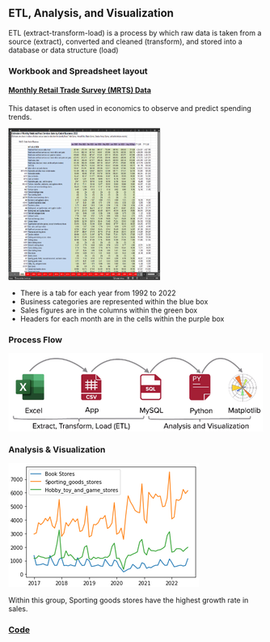 ## ETL, Analysis, and Visualization

ETL (extract-transform-load) is a process by which raw data is taken from a source (extract), converted and cleaned (transform), and stored into a database or data structure (load)

### Workbook and Spreadsheet layout

#### [Monthly Retail Trade Survey (MRTS) Data](https://www.census.gov/retail/index.html#mrts)

This dataset is often used in economics to observe and predict spending trends.

<img src="https://github.com/jlstewart12/Monthly_Retail_Trade_Report_ETL_Analysis/blob/main/src/images/static_sheet.png" height="300" width="300">

* There is a tab for each year from 1992 to 2022
* Business categories are represented within the blue box
* Sales figures are in the columns within the green box
* Headers for each month are in the cells within the purple box

### Process Flow

![](https://github.com/jlstewart12/Monthly_Retail_Trade_Report_ETL_Analysis/blob/main/src/images/process_flow.png)

### Analysis & Visualization

![](https://github.com/jlstewart12/Monthly_Retail_Trade_Report_ETL_Analysis/blob/main/src/images/industry_comparisons.png)

Within this group, Sporting goods stores have the highest growth rate in sales.

### [Code](https://github.com/jlstewart12/Monthly_Retail_Trade_Report_ETL_Analysis/tree/main/src/ETL/ETL_Analysis_Visualization.ipynb)

